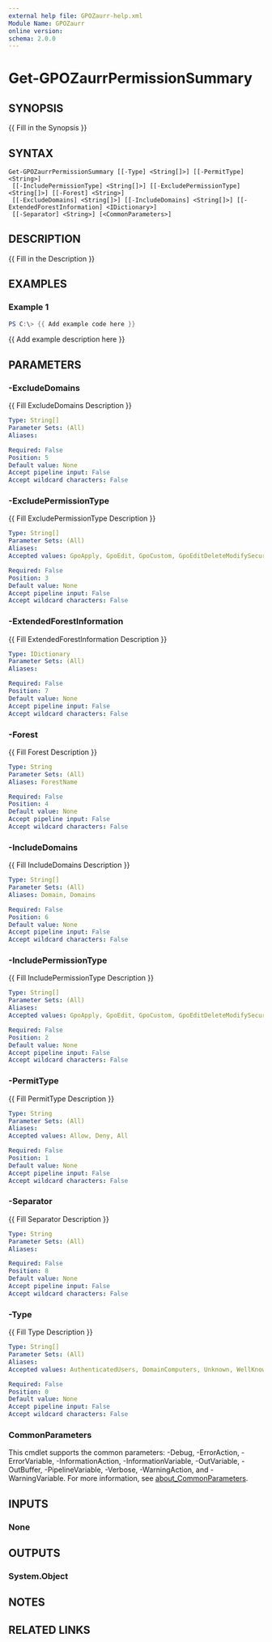 ```yaml
---
external help file: GPOZaurr-help.xml
Module Name: GPOZaurr
online version:
schema: 2.0.0
---
```


# Get-GPOZaurrPermissionSummary

## SYNOPSIS
{{ Fill in the Synopsis }}

## SYNTAX

```
Get-GPOZaurrPermissionSummary [[-Type] <String[]>] [[-PermitType] <String>]
 [[-IncludePermissionType] <String[]>] [[-ExcludePermissionType] <String[]>] [[-Forest] <String>]
 [[-ExcludeDomains] <String[]>] [[-IncludeDomains] <String[]>] [[-ExtendedForestInformation] <IDictionary>]
 [[-Separator] <String>] [<CommonParameters>]
```

## DESCRIPTION
{{ Fill in the Description }}

## EXAMPLES

### Example 1
```powershell
PS C:\> {{ Add example code here }}
```

{{ Add example description here }}

## PARAMETERS

### -ExcludeDomains
{{ Fill ExcludeDomains Description }}

```yaml
Type: String[]
Parameter Sets: (All)
Aliases:

Required: False
Position: 5
Default value: None
Accept pipeline input: False
Accept wildcard characters: False
```

### -ExcludePermissionType
{{ Fill ExcludePermissionType Description }}

```yaml
Type: String[]
Parameter Sets: (All)
Aliases:
Accepted values: GpoApply, GpoEdit, GpoCustom, GpoEditDeleteModifySecurity, GpoRead, GpoOwner, GpoRootCreate, GpoRootOwner

Required: False
Position: 3
Default value: None
Accept pipeline input: False
Accept wildcard characters: False
```

### -ExtendedForestInformation
{{ Fill ExtendedForestInformation Description }}

```yaml
Type: IDictionary
Parameter Sets: (All)
Aliases:

Required: False
Position: 7
Default value: None
Accept pipeline input: False
Accept wildcard characters: False
```

### -Forest
{{ Fill Forest Description }}

```yaml
Type: String
Parameter Sets: (All)
Aliases: ForestName

Required: False
Position: 4
Default value: None
Accept pipeline input: False
Accept wildcard characters: False
```

### -IncludeDomains
{{ Fill IncludeDomains Description }}

```yaml
Type: String[]
Parameter Sets: (All)
Aliases: Domain, Domains

Required: False
Position: 6
Default value: None
Accept pipeline input: False
Accept wildcard characters: False
```

### -IncludePermissionType
{{ Fill IncludePermissionType Description }}

```yaml
Type: String[]
Parameter Sets: (All)
Aliases:
Accepted values: GpoApply, GpoEdit, GpoCustom, GpoEditDeleteModifySecurity, GpoRead, GpoOwner, GpoRootCreate, GpoRootOwner

Required: False
Position: 2
Default value: None
Accept pipeline input: False
Accept wildcard characters: False
```

### -PermitType
{{ Fill PermitType Description }}

```yaml
Type: String
Parameter Sets: (All)
Aliases:
Accepted values: Allow, Deny, All

Required: False
Position: 1
Default value: None
Accept pipeline input: False
Accept wildcard characters: False
```

### -Separator
{{ Fill Separator Description }}

```yaml
Type: String
Parameter Sets: (All)
Aliases:

Required: False
Position: 8
Default value: None
Accept pipeline input: False
Accept wildcard characters: False
```

### -Type
{{ Fill Type Description }}

```yaml
Type: String[]
Parameter Sets: (All)
Aliases:
Accepted values: AuthenticatedUsers, DomainComputers, Unknown, WellKnownAdministrative, NotWellKnown, NotWellKnownAdministrative, NotAdministrative, Administrative, All

Required: False
Position: 0
Default value: None
Accept pipeline input: False
Accept wildcard characters: False
```

### CommonParameters
This cmdlet supports the common parameters: -Debug, -ErrorAction, -ErrorVariable, -InformationAction, -InformationVariable, -OutVariable, -OutBuffer, -PipelineVariable, -Verbose, -WarningAction, and -WarningVariable. For more information, see [about_CommonParameters](http://go.microsoft.com/fwlink/?LinkID=113216).

## INPUTS

### None

## OUTPUTS

### System.Object
## NOTES

## RELATED LINKS
